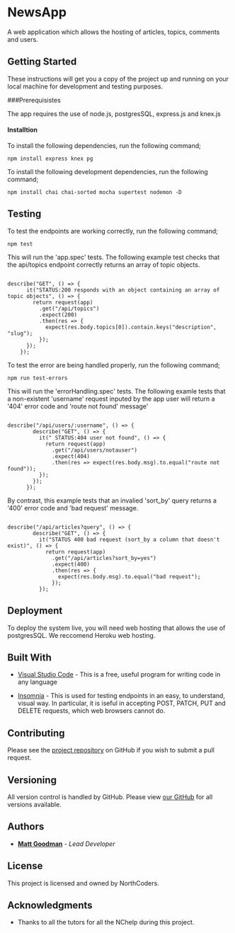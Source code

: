 # NewsApp

A web application which allows the hosting of articles, topics, comments and users.

## Getting Started

These instructions will get you a copy of the project up and running on your local machine for development and testing purposes.

###Prerequisistes

The app requires the use of node.js, postgresSQL, express.js and knex.js

#### Installtion

To install the following dependencies, run the following command;

```
npm install express knex pg
```

To install the following development dependencies, run the following command;

```
npm install chai chai-sorted mocha supertest nodemon -D
```

## Testing

To test the endpoints are working correctly, run the following command;

```
npm test
```

This will run the 'app.spec' tests. The following example test checks that the api/topics endpoint correctly returns an array of topic objects.

```

describe("GET", () => {
      it("STATUS:200 responds with an object containing an array of topic objects", () => {
        return request(app)
          .get("/api/topics")
          .expect(200)
          .then(res => {
            expect(res.body.topics[0]).contain.keys("description", "slug");
          });
      });
    });

```

To test the error are being handled properly, run the following command;

```
npm run test-errors
```

This will run the 'errorHandling.spec' tests. The following examle tests that a non-existent 'username' request inputed by the app user will return a '404' error code and 'route not found' message'

```

describe("/api/users/:username", () => {
        describe("GET", () => {
          it(" STATUS:404 user not found", () => {
            return request(app)
              .get("/api/users/notauser")
              .expect(404)
              .then(res => expect(res.body.msg).to.equal("route not found"));
          });
        });
      });

```

By contrast, this example tests that an invalied 'sort_by' query returns a '400' error code and 'bad request' message.

```

describe("/api/articles?query", () => {
        describe("GET", () => {
          it("STATUS 400 bad request (sort_by a column that doesn't exist)", () => {
            return request(app)
              .get("/api/articles?sort_by=yes")
              .expect(400)
              .then(res => {
                expect(res.body.msg).to.equal("bad request");
              });
          });

```

## Deployment

To deploy the system live, you will need web hosting that allows the use of postgresSQL. We reccomend Heroku web hosting.

## Built With

- [Visual Studio Code](https://code.visualstudio.com/docs) - This is a free, useful program for writing code in any language

- [Insomnia](https://insomnia.rest/) - This is used for testing endpoints in an easy, to understand, visual way. In particular, it is iseful in accepting POST, PATCH, PUT and DELETE requests, which web browsers cannot do.

## Contributing

Please see the [project repository](https://github.com/mattg95/be-nc-news/pulls) on GitHub if you wish to submit a pull request.

## Versioning

All version control is handled by GitHub. Please view [our GitHub](https://github.com/mattg95/be-nc-news) for all versions available.

## Authors

- [**Matt Goodman**](https://github.com/mattg95) - _Lead Developer_

## License

This project is licensed and owned by NorthCoders.

## Acknowledgments

- Thanks to all the tutors for all the NChelp during this project.

